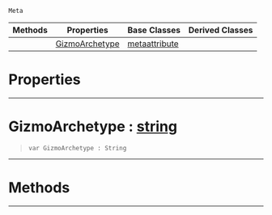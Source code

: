  `Meta`

|Methods|Properties|Base Classes|Derived Classes|
|---|---|---|---|
| |[ GizmoArchetype](https://plasmaengine.github.io/PlasmaDocs/Plasma1/C++/code_reference/class_reference/metaeditorgizmo.md#gizmoarchetype-plasma-engi)|[metaattribute](https://plasmaengine.github.io/PlasmaDocs/Plasma1/C++/code_reference/class_reference/metaattribute.md)| |


 #  Properties


---  
 #  GizmoArchetype : [string](https://plasmaengine.github.io/PlasmaDocs/Plasma1/C++/code_reference/lightning_base_types/string.md)

> 
> ``` lang=cpp, name=Lightning
> var GizmoArchetype : String


---  
 #  Methods


---  
 

 